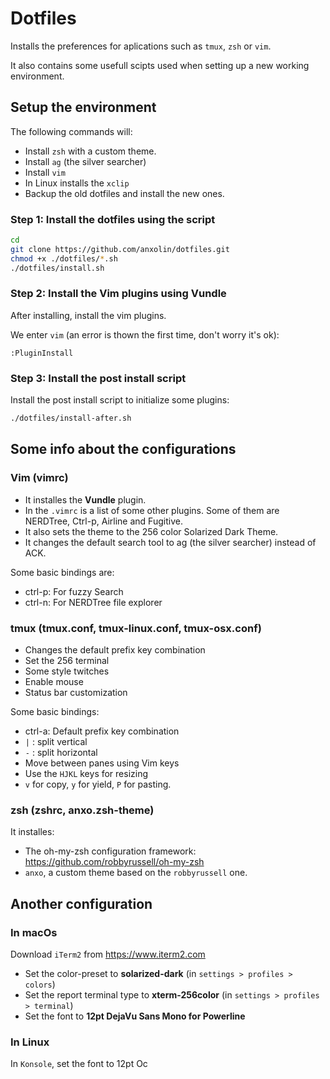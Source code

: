 # Dotfiles
Installs the preferences for aplications such as `tmux`, `zsh` or `vim`.

It also contains some usefull scipts used when setting up a new working environment.

## Setup the environment
The following commands will:

* Install `zsh` with a custom theme.
* Install `ag` (the silver searcher)
* Install `vim`
* In Linux installs the `xclip`
* Backup the old dotfiles and install the new ones.

### Step 1: Install the dotfiles using the script
```bash
cd
git clone https://github.com/anxolin/dotfiles.git
chmod +x ./dotfiles/*.sh
./dotfiles/install.sh
```
### Step 2: Install the Vim plugins using Vundle
After installing, install the vim plugins.

We enter `vim` (an error is thown the first time, don't worry it's ok):

```
:PluginInstall
```

### Step 3: Install the post install script
Install the post install script to initialize some plugins:
```bash
./dotfiles/install-after.sh
```


## Some info about the configurations
### Vim (vimrc)
* It installes the **Vundle** plugin.
* In the `.vimrc` is a list of some other plugins. Some of them are NERDTree, Ctrl-p,  Airline and Fugitive.
* It also sets the theme to the 256 color Solarized Dark Theme.
* It changes the default search tool to ag (the silver searcher) instead of ACK.

Some basic bindings are:

* ctrl-p: For fuzzy Search 
* ctrl-n: For NERDTree file explorer 

### tmux (tmux.conf, tmux-linux.conf, tmux-osx.conf)
* Changes the default prefix key combination  
* Set the 256 terminal
* Some style twitches 
* Enable mouse
* Status bar customization

Some basic bindings:

* ctrl-a: Default prefix key combination
* `|` : split vertical
* `-` : split horizontal
* Move between panes using Vim keys 
* Use the `HJKL` keys for resizing
* `v` for copy, `y` for yield, `P` for pasting.  

### zsh (zshrc, anxo.zsh-theme) 
It installes:

* The oh-my-zsh configuration framework: https://github.com/robbyrussell/oh-my-zsh
* `anxo`, a custom theme based on the `robbyrussell` one.

## Another configuration
### In macOs
Download `iTerm2` from https://www.iterm2.com

* Set the color-preset to **solarized-dark** (in `settings > profiles > colors`)
* Set the report terminal type to **xterm-256color** (in `settings > profiles > terminal`)
* Set the font to **12pt DejaVu Sans Mono for Powerline**


### In Linux
In `Konsole`, set the font to 12pt Oc
